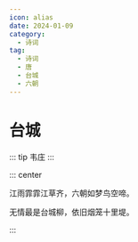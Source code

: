 ```yaml
---
icon: alias
date: 2024-01-09
category:
  - 诗词
tag:
  - 诗词
  - 唐
  - 台城
  - 六朝
---
```


# 台城

<!-- more -->

::: tip
韦庄
:::



::: center

江雨霏霏江草齐，六朝如梦鸟空啼。

无情最是台城柳，依旧烟笼十里堤。

:::